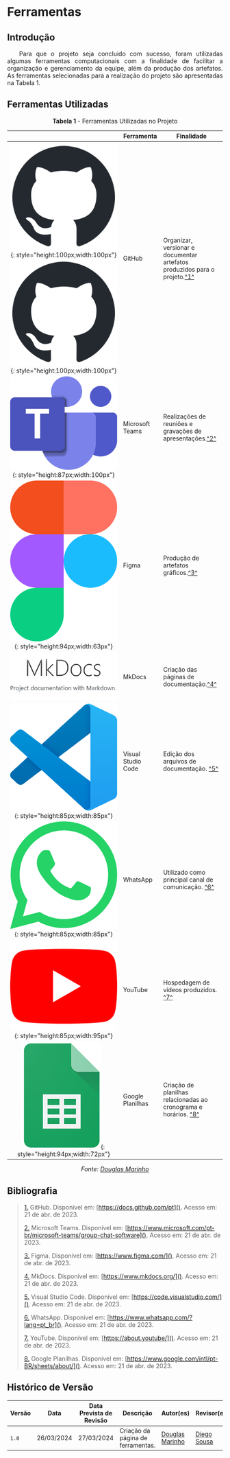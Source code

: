 # Ferramentas

## <a>Introdução</a>

<p style="text-align: justify;">&emsp;&emsp;Para que o projeto seja concluído com sucesso, foram utilizadas algumas ferramentas computacionais com a finalidade de facilitar a organização e gerenciamento da equipe, além da produção dos artefatos. As ferramentas selecionadas para a realização do projeto são apresentadas na Tabela 1.</p>

## <a>Ferramentas Utilizadas</a>

<center>

**Tabela 1** - Ferramentas Utilizadas no Projeto

|      | Ferramenta   | Finalidade     |
| :---------------------------------------------------------------------------------------------------------------------------------------------------------------------------------------------------: | ------------------------- | ----------------------------------------------------------------------------------------------------------- |
| ![Logo do GitHub](../assets/ferramentas/github.png#only-light){: style="height:100px;width:100px"}![Logo do GitHub](../assets/ferramentas/github.png#only-dark){: style="height:100px;width:100px"} | GitHub| Organizar, versionar e documentar artefatos produzidos para o projeto.<a id="anchor_1" href="#FRM1">^1^</a> |
|            ![Logo do Microsoft Teams](../assets/ferramentas/teams.png){: style="height:87px;width:100px"}| Microsoft Teams           | Realizações de reuniões e gravações de apresentações.<a id="anchor_2" href="#FRM2">^2^</a>     |
|     ![Logo do Figma](../assets/ferramentas/figma.png){: style="height:94px;width:63px"}     | Figma | Produção de artefatos gráficos.<a id="anchor_3" href="#FRM3">^3^</a>|
| ![Logo do MkDocs](../assets/ferramentas/mkdocs.png) | MkDocs| Criação das páginas de documentação.<a id="anchor_4" href="#FRM4">^4^</a>  |
|           ![Logo do Visual Studio Code](../assets/ferramentas/vscode.png){: style="height:85px;width:85px"}           | Visual Studio Code        | Edição dos arquivos de documentação. <a id="anchor_5" href="#FRM5">^5^</a> |
|  ![Logo do WhatsApp](../assets/ferramentas/whatsapp.png){: style="height:85px;width:85px"}  | WhatsApp     | Utilizado como principal canal de comunicação. <a id="anchor_6" href="#FRM6">^6^</a>    |
|   ![Logo do Youtube](../assets/ferramentas/youtube.png){: style="height:85px;width:95px"}   | YouTube      | Hospedagem de vídeos produzidos. <a id="anchor_7" href="#FRM7">^7^</a>     |
|           ![Logo do Google Planilhas](../assets/ferramentas/gsheets.png){: style="height:94px;width:72px"}            | Google Planilhas          | Criação de planilhas relacionadas ao cronograma e horários. <a id="anchor_8" href="#FRM8">^8^</a>           |


_Fonte: [Douglas Marinho](https://github.com/M4RINH0)_

</center>

## <a>Bibliografia</a>

> <a id="FRM1" href="#anchor_1">1.</a> GitHub. Disponível em: [https://docs.github.com/pt](). Acesso em: 21 de abr. de 2023.
>
> <a id="FRM2" href="#anchor_2">2.</a> Microsoft Teams. Disponível em: [https://www.microsoft.com/pt-br/microsoft-teams/group-chat-software](). Acesso em: 21 de abr. de 2023.
>
> <a id="FRM3" href="#anchor_3">3.</a> Figma. Disponível em: [https://www.figma.com/](). Acesso em: 21 de abr. de 2023.
>
> <a id="FRM4" href="#anchor_4">4.</a> MkDocs. Disponível em: [https://www.mkdocs.org/](). Acesso em: 21 de abr. de 2023.
>
> <a id="FRM5" href="#anchor_5">5.</a> Visual Studio Code. Disponível em: [https://code.visualstudio.com/](). Acesso em: 21 de abr. de 2023.
>
> <a id="FRM6" href="#anchor_6">6.</a> WhatsApp. Disponível em: [https://www.whatsapp.com/?lang=pt_br](). Acesso em: 21 de abr. de 2023.
>
> <a id="FRM7" href="#anchor_7">7.</a> YouTube. Disponível em: [https://about.youtube/](). Acesso em: 21 de abr. de 2023.
>
> <a id="FRM8" href="#anchor_8">8.</a> Google Planilhas. Disponível em: [https://www.google.com/intl/pt-BR/sheets/about/](). Acesso em: 21 de abr. de 2023.

## <a>Histórico de Versão</a>

| Versão | Data    | Data Prevista de Revisão  | Descrição   | Autor(es)   | Revisor(es)     |
| ------ | ----------| ------ | ----------------------- | ------ | ------------ |
| `1.0`  | 26/03/2024 | 27/03/2024 | Criação da página de ferramentas.   | [Douglas Marinho](https://github.com/M4RINH0) |  [Diego Sousa](https://github.com/DiegoSousaLeite) |